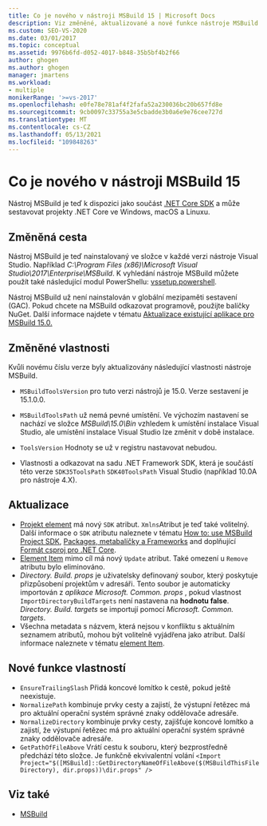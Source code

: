 ```yaml
---
title: Co je nového v nástroji MSBuild 15 | Microsoft Docs
description: Viz změněné, aktualizované a nové funkce nástroje MSBuild 15, které jsou dostupné pro .NET Core SDK a pro sestavování projektů .NET Core ve Windows, macOS a Linuxu.
ms.custom: SEO-VS-2020
ms.date: 03/01/2017
ms.topic: conceptual
ms.assetid: 9976b6fd-d052-4017-b848-35b5bf4b2f66
author: ghogen
ms.author: ghogen
manager: jmartens
ms.workload:
- multiple
monikerRange: '>=vs-2017'
ms.openlocfilehash: e0fe78e781af4f2fafa52a230036bc20b657fd8e
ms.sourcegitcommit: 9cb0097c33755a3e5cbadde3b0a6e9e76cee727d
ms.translationtype: MT
ms.contentlocale: cs-CZ
ms.lasthandoff: 05/13/2021
ms.locfileid: "109848263"
---
```

# <a name="whats-new-in-msbuild-15"></a>Co je nového v nástroji MSBuild 15

Nástroj MSBuild je teď k dispozici jako součást [.NET Core SDK](https://www.microsoft.com/net/download/core) a může sestavovat projekty .NET Core ve Windows, macOS a Linuxu.

## <a name="changed-path"></a>Změněná cesta

 Nástroj MSBuild je teď nainstalovaný ve složce v každé verzi nástroje Visual Studio. Například *C:\Program Files (x86)\Microsoft Visual Studio\2017\Enterprise\MSBuild*. K vyhledání nástroje MSBuild můžete použít také následující modul PowerShellu: [vssetup.powershell](https://github.com/Microsoft/vssetup.powershell).

 Nástroj MSBuild už není nainstalován v globální mezipaměti sestavení (GAC). Pokud chcete na MSBuild odkazovat programově, použijte balíčky NuGet. Další informace najdete v tématu [Aktualizace existující aplikace pro MSBuild 15.0.](../msbuild/updating-an-existing-application.md)

## <a name="changed-properties"></a>Změněné vlastnosti

 Kvůli novému číslu verze byly aktualizovány následující vlastnosti nástroje MSBuild.

- `MSBuildToolsVersion` pro tuto verzi nástrojů je 15.0. Verze sestavení je 15.1.0.0.

- `MSBuildToolsPath` už nemá pevné umístění. Ve výchozím nastavení se nachází ve složce *MSBuild\15.0\Bin* vzhledem k umístění instalace Visual Studio, ale umístění instalace Visual Studio lze změnit v době instalace.

- `ToolsVersion` Hodnoty se už v registru nastavovat nebudou.

- Vlastnosti a odkazovat na sadu .NET Framework SDK, která je součástí této verze `SDK35ToolsPath` `SDK40ToolsPath` Visual Studio (například 10.0A pro nástroje 4.X).

## <a name="updates"></a>Aktualizace

- [Projekt element](../msbuild/project-element-msbuild.md) má nový `SDK` atribut. `Xmlns`Atribut je teď také volitelný. Další informace o `SDK` atributu naleznete v tématu [How to: use MSBuild Project SDK](../msbuild/how-to-use-project-sdk.md), [Packages, metabalíčky a Frameworks](/dotnet/core/packages) and doplňující [Formát csproj pro .NET Core](/dotnet/core/tools/csproj).
- [Element Item](../msbuild/item-element-msbuild.md) mimo cíl má nový `Update` atribut. Také omezení u `Remove` atributu bylo eliminováno.
- *Directory. Build. props* je uživatelsky definovaný soubor, který poskytuje přizpůsobení projektům v adresáři. Tento soubor je automaticky importován z *aplikace Microsoft. Common. props* , pokud vlastnost `ImportDirectoryBuildTargets` není nastavena na **hodnotu false**. *Directory. Build. targets* se importují pomocí *Microsoft. Common. targets*.
- Všechna metadata s názvem, která nejsou v konfliktu s aktuálním seznamem atributů, mohou být volitelně vyjádřena jako atribut. Další informace naleznete v tématu [element Item](../msbuild/item-element-msbuild.md).

## <a name="new-property-functions"></a>Nové funkce vlastností

- `EnsureTrailingSlash` Přidá koncové lomítko k cestě, pokud ještě neexistuje.
- `NormalizePath` kombinuje prvky cesty a zajistí, že výstupní řetězec má pro aktuální operační systém správné znaky oddělovače adresáře.
- `NormalizeDirectory` kombinuje prvky cesty, zajišťuje koncové lomítko a zajistí, že výstupní řetězec má pro aktuální operační systém správné znaky oddělovače adresáře.
- `GetPathOfFileAbove` Vrátí cestu k souboru, který bezprostředně předchází této složce. Je funkčně ekvivalentní volání `<Import Project="$([MSBuild]::GetDirectoryNameOfFileAbove($(MSBuildThisFileDirectory), dir.props))\dir.props" />`

## <a name="see-also"></a>Viz také

- [MSBuild](../msbuild/msbuild.md)
